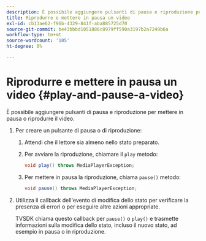 ```yaml
---
description: È possibile aggiungere pulsanti di pausa e riproduzione per mettere in pausa o riprodurre il video.
title: Riprodurre e mettere in pausa un video
exl-id: cb13ae62-f96b-4329-841f-aba885725d70
source-git-commit: be43bbbd1051886c8979ff590a3197b2a7249b6a
workflow-type: tm+mt
source-wordcount: '105'
ht-degree: 0%

---
```


# Riprodurre e mettere in pausa un video {#play-and-pause-a-video}

È possibile aggiungere pulsanti di pausa e riproduzione per mettere in pausa o riprodurre il video.

1. Per creare un pulsante di pausa o di riproduzione:
   1. Attendi che il lettore sia almeno nello stato preparato.
   1. Per avviare la riproduzione, chiamare il `play` metodo:

      ```java
      void play() throws MediaPlayerException;
      ```

   1. Per mettere in pausa la riproduzione, chiama `pause()` metodo:

      ```java
      void pause() throws MediaPlayerException;
      ```

1. Utilizza il callback dell&#39;evento di modifica dello stato per verificare la presenza di errori o per eseguire altre azioni appropriate.

   TVSDK chiama questo callback per `pause()` o `play()` e trasmette informazioni sulla modifica dello stato, incluso il nuovo stato, ad esempio in pausa o in riproduzione.
